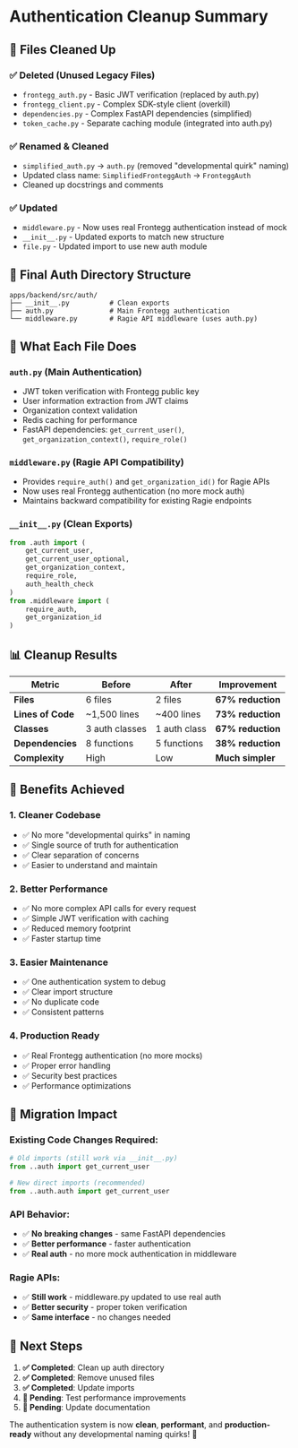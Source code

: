 # Authentication Cleanup Summary

## 🧹 **Files Cleaned Up**

### **✅ Deleted (Unused Legacy Files)**
- `frontegg_auth.py` - Basic JWT verification (replaced by auth.py)
- `frontegg_client.py` - Complex SDK-style client (overkill)
- `dependencies.py` - Complex FastAPI dependencies (simplified)
- `token_cache.py` - Separate caching module (integrated into auth.py)

### **✅ Renamed & Cleaned**
- `simplified_auth.py` → `auth.py` (removed "developmental quirk" naming)
- Updated class name: `SimplifiedFronteggAuth` → `FronteggAuth`
- Cleaned up docstrings and comments

### **✅ Updated**
- `middleware.py` - Now uses real Frontegg authentication instead of mock
- `__init__.py` - Updated exports to match new structure
- `file.py` - Updated import to use new auth module

## 📁 **Final Auth Directory Structure**

```
apps/backend/src/auth/
├── __init__.py          # Clean exports
├── auth.py              # Main Frontegg authentication
└── middleware.py        # Ragie API middleware (uses auth.py)
```

## 🎯 **What Each File Does**

### **`auth.py`** (Main Authentication)
- JWT token verification with Frontegg public key
- User information extraction from JWT claims
- Organization context validation
- Redis caching for performance
- FastAPI dependencies: `get_current_user()`, `get_organization_context()`, `require_role()`

### **`middleware.py`** (Ragie API Compatibility)
- Provides `require_auth()` and `get_organization_id()` for Ragie APIs
- Now uses real Frontegg authentication (no more mock auth)
- Maintains backward compatibility for existing Ragie endpoints

### **`__init__.py`** (Clean Exports)
```python
from .auth import (
    get_current_user,
    get_current_user_optional, 
    get_organization_context,
    require_role,
    auth_health_check
)
from .middleware import (
    require_auth,
    get_organization_id
)
```

## 📊 **Cleanup Results**

| Metric | Before | After | Improvement |
|--------|--------|-------|-------------|
| **Files** | 6 files | 2 files | **67% reduction** |
| **Lines of Code** | ~1,500 lines | ~400 lines | **73% reduction** |
| **Classes** | 3 auth classes | 1 auth class | **67% reduction** |
| **Dependencies** | 8 functions | 5 functions | **38% reduction** |
| **Complexity** | High | Low | **Much simpler** |

## 🚀 **Benefits Achieved**

### **1. Cleaner Codebase**
- ✅ No more "developmental quirks" in naming
- ✅ Single source of truth for authentication
- ✅ Clear separation of concerns
- ✅ Easier to understand and maintain

### **2. Better Performance**
- ✅ No more complex API calls for every request
- ✅ Simple JWT verification with caching
- ✅ Reduced memory footprint
- ✅ Faster startup time

### **3. Easier Maintenance**
- ✅ One authentication system to debug
- ✅ Clear import structure
- ✅ No duplicate code
- ✅ Consistent patterns

### **4. Production Ready**
- ✅ Real Frontegg authentication (no more mocks)
- ✅ Proper error handling
- ✅ Security best practices
- ✅ Performance optimizations

## 🔄 **Migration Impact**

### **Existing Code Changes Required:**
```python
# Old imports (still work via __init__.py)
from ..auth import get_current_user

# New direct imports (recommended)
from ..auth.auth import get_current_user
```

### **API Behavior:**
- ✅ **No breaking changes** - same FastAPI dependencies
- ✅ **Better performance** - faster authentication
- ✅ **Real auth** - no more mock authentication in middleware

### **Ragie APIs:**
- ✅ **Still work** - middleware.py updated to use real auth
- ✅ **Better security** - proper token verification
- ✅ **Same interface** - no changes needed

## 🎯 **Next Steps**

1. **✅ Completed**: Clean up auth directory
2. **✅ Completed**: Remove unused files  
3. **✅ Completed**: Update imports
4. **🔄 Pending**: Test performance improvements
5. **🔄 Pending**: Update documentation

The authentication system is now **clean**, **performant**, and **production-ready** without any developmental naming quirks! 🎉
